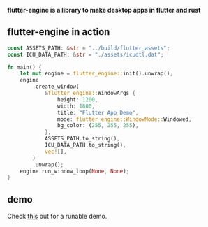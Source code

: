 **flutter-engine is a library to make desktop apps in flutter and rust**

## flutter-engine in action

```rust
const ASSETS_PATH: &str = "../build/flutter_assets";
const ICU_DATA_PATH: &str = "./assets/icudtl.dat";

fn main() {
    let mut engine = flutter_engine::init().unwrap();
    engine
        .create_window(
            &flutter_engine::WindowArgs {
                height: 1200,
                width: 1800,
                title: "Flutter App Demo",
                mode: flutter_engine::WindowMode::Windowed,
                bg_color: (255, 255, 255),
            },
            ASSETS_PATH.to_string(),
            ICU_DATA_PATH.to_string(),
            vec![],
        )
        .unwrap();
    engine.run_window_loop(None, None);
}
```

## demo
Check [this](https://github.com/gliheng/flutter-app-template) out for a runable demo.
